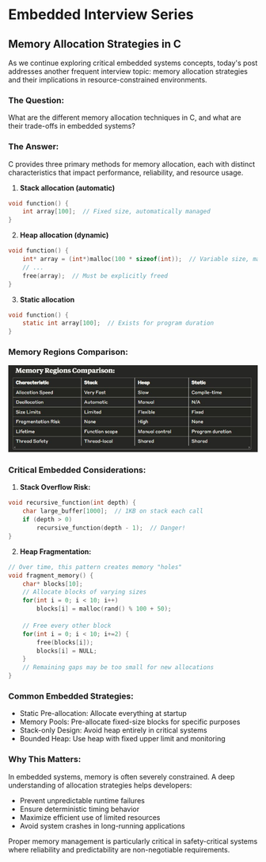 # Embedded Interview Series
## Memory Allocation Strategies in C

As we continue exploring critical embedded systems concepts, today's post addresses another frequent interview topic: memory allocation strategies and their implications in resource-constrained environments.

### The Question:
What are the different memory allocation techniques in C, and what are their trade-offs in embedded systems?

### The Answer:
C provides three primary methods for memory allocation, each with distinct characteristics that impact performance, reliability, and resource usage.

1. **Stack allocation (automatic)**
```c
void function() {
    int array[100];  // Fixed size, automatically managed
}
```

2. **Heap allocation (dynamic)**
```c
void function() {
    int* array = (int*)malloc(100 * sizeof(int));  // Variable size, manual management
    // ...
    free(array);  // Must be explicitly freed
}
```

3. **Static allocation**
```c
void function() {
    static int array[100];  // Exists for program duration
}
```

### Memory Regions Comparison:
![Comparison](Memory%20Regions%20Comparison.jpg)

### Critical Embedded Considerations:

1. **Stack Overflow Risk:**
```c
void recursive_function(int depth) {
    char large_buffer[1000];  // 1KB on stack each call
    if (depth > 0)
        recursive_function(depth - 1);  // Danger!
}
```

2. **Heap Fragmentation:**
```c
// Over time, this pattern creates memory "holes"
void fragment_memory() {
    char* blocks[10];
    // Allocate blocks of varying sizes
    for(int i = 0; i < 10; i++)
        blocks[i] = malloc(rand() % 100 + 50);
        
    // Free every other block
    for(int i = 0; i < 10; i+=2) {
        free(blocks[i]);
        blocks[i] = NULL;
    }
    // Remaining gaps may be too small for new allocations
}
```

### Common Embedded Strategies:

- Static Pre-allocation: Allocate everything at startup
- Memory Pools: Pre-allocate fixed-size blocks for specific purposes
- Stack-only Design: Avoid heap entirely in critical systems
- Bounded Heap: Use heap with fixed upper limit and monitoring

### Why This Matters:
In embedded systems, memory is often severely constrained. A deep understanding of allocation strategies helps developers:
- Prevent unpredictable runtime failures
- Ensure deterministic timing behavior
- Maximize efficient use of limited resources
- Avoid system crashes in long-running applications

Proper memory management is particularly critical in safety-critical systems where reliability and predictability are non-negotiable requirements.
